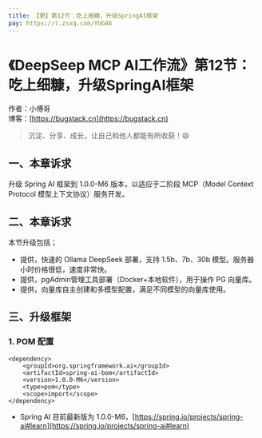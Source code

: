 ```yaml
---
title: 【更】第12节：吃上细糠，升级SpringAI框架
pay: https://t.zsxq.com/YUG46
---
```


# 《DeepSeep MCP AI工作流》第12节：吃上细糠，升级SpringAI框架

作者：小傅哥
<br/>博客：[https://bugstack.cn](https://bugstack.cn)

> 沉淀、分享、成长，让自己和他人都能有所收获！😄

## 一、本章诉求

升级 Spring AI 框架到 1.0.0-M6 版本，以适应于二阶段 MCP（Model Context Protocol  模型上下文协议）服务开发。

## 二、本章诉求

本节升级包括；
- 提供，快速的 Ollama DeepSeek 部署，支持 1.5b、7b、30b 模型。服务器小时价格很低，速度非常快。
- 提供，pgAdmin管理工具部署（Docker+本地软件），用于操作 PG 向量库。
- 提供，向量库自主创建和多模型配置，满足不同模型的向量库使用。

## 三、升级框架

### 1. POM 配置

```pom
<dependency>
    <groupId>org.springframework.ai</groupId>
    <artifactId>spring-ai-bom</artifactId>
    <version>1.0.0-M6</version>
    <type>pom</type>
    <scope>import</scope>
</dependency>
```

- Spring AI 目前最新版为 1.0.0-M6，[https://spring.io/projects/spring-ai#learn](https://spring.io/projects/spring-ai#learn)
